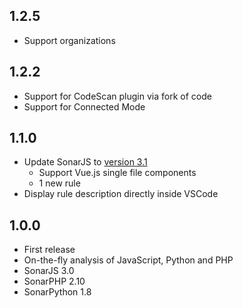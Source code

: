 ## 1.2.5
* Support organizations

## 1.2.2
* Support for CodeScan plugin via fork of code
* Support for Connected Mode

## 1.1.0
* Update SonarJS to [version 3.1](https://github.com/SonarSource/sonar-javascript/milestone/4?closed=1)
  * Support Vue.js single file components
  * 1 new rule
* Display rule description directly inside VSCode

## 1.0.0
* First release
* On-the-fly analysis of JavaScript, Python and PHP
* SonarJS 3.0
* SonarPHP 2.10
* SonarPython 1.8
